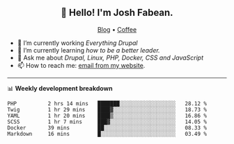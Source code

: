 <h2 align="center">👋 Hello! I'm Josh Fabean.</h2>
<p align="center">
  <a href="https://joshfabean.com">Blog</a> •
  <a href="https://www.buymeacoffee.com/LSxne6Yr4">Coffee</a>
</p>

- 🔭 I’m currently working *Everything Drupal*
- 🌱 I’m currently learning *how to be a better leader.*
- 💬 Ask me about *Drupal, Linux, PHP, Docker, CSS and JavaScript*
- 📫 How to reach me: [email from my website](https://joshfabean.com).

-------

📊 **Weekly development breakdown**
<!--START_SECTION:waka-->

```text
PHP          2 hrs 14 mins   ███████░░░░░░░░░░░░░░░░░░   28.12 %
Twig         1 hr 29 mins    ████▓░░░░░░░░░░░░░░░░░░░░   18.73 %
YAML         1 hr 20 mins    ████▒░░░░░░░░░░░░░░░░░░░░   16.86 %
SCSS         1 hr 7 mins     ███▓░░░░░░░░░░░░░░░░░░░░░   14.05 %
Docker       39 mins         ██░░░░░░░░░░░░░░░░░░░░░░░   08.33 %
Markdown     16 mins         █░░░░░░░░░░░░░░░░░░░░░░░░   03.49 %
```

<!--END_SECTION:waka-->

<!--
**fabean/fabean** is a ✨ _special_ ✨ repository because its `README.md` (this file) appears on your GitHub profile.

Here are some ideas to get you started:

- 🔭 I’m currently working on ...
- 🌱 I’m currently learning ...
- 👯 I’m looking to collaborate on ...
- 🤔 I’m looking for help with ...
- 💬 Ask me about ...
- 📫 How to reach me: ...
- 😄 Pronouns: ...
- ⚡ Fun fact: ...
-->
